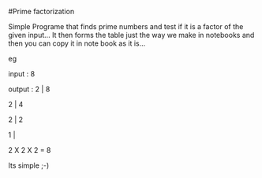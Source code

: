 #Prime factorization

Simple Programe that finds prime numbers and test if it is a factor of the given input... 
It then forms the table just the way we make in notebooks and then you can copy it in note book as it is...

eg

input : 8

output : 
2 | 8

2 | 4

2 | 2

1 |

2 X 2 X 2 = 8

Its simple ;-)
